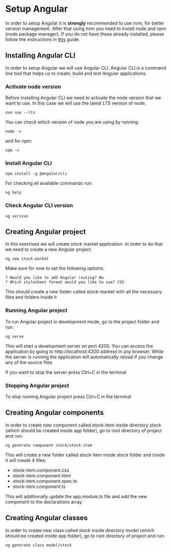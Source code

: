 # Setup Angular

In order to setup Angular it is <b>strongly</b> recommended to use nvm, for better version management. After that using nvm you need to install node and npm (node package manager). If you do not have these already installed, please follow the instructions in [this](../typescript_setup.md) guide.


## Installing Angular CLI
In order to setup Angular we will use Angular CLI. Angular CLI is a command line tool that helps us to create, build and test Angular applications.

### Activate node version

Before installing Angular CLI we need to activate the node version that we want to use. In this case we will use the latest LTS version of node.

``` 
nvm use --lts
```

You can check which version of node you are using by running:

```
node -v
```

and for npm:

```
npm -v
```

### Install Angular CLI
```
npm install -g @angular/cli
```

For checking all available commands run:

```
ng help
```

### Check Angular CLI version
```
ng version
```

## Creating Angular project

In this exercises we will create stock market application. In order to do that we need to create a new Angular project.

```
ng new stock-market
```

Make sure for now to set the following options:

```
? Would you like to add Angular routing? No
? Which stylesheet format would you like to use? CSS
```

This should create a new folder called stock-market with all the necessary files and folders inside it

### Running Angular project

To run Angular project in development mode, go to the project folder and run:
```
ng serve
```
This will start a development server on port 4200. You can access the application by going to http://localhost:4200 address in any browser.
While the server is running the application will automatically reload if you change any of the source files

If you want to stop the server press Ctrl+C in the terminal

### Stopping Angular project

To stop running Angular project press Ctrl+C in the terminal

## Creating Angular components

In order to create new component called stock-item inside directory stock (which should be created inside app folder), go to root directory of project and run:

```
ng generate component stock/stock-item
```

This will create a new folder called stock-item inside stock folder and inside it will create 4 files:

- stock-item.component.css
- stock-item.component.html
- stock-item.component.spec.ts
- stock-item.component.ts

This will additionally update the app.module.ts file and add the new component to the declarations array.

## Creating Angular classes

In order to create new class called stock inside directory model (which should be created inside app folder), go to root directory of project and run:

```
ng generate class model/stock
```